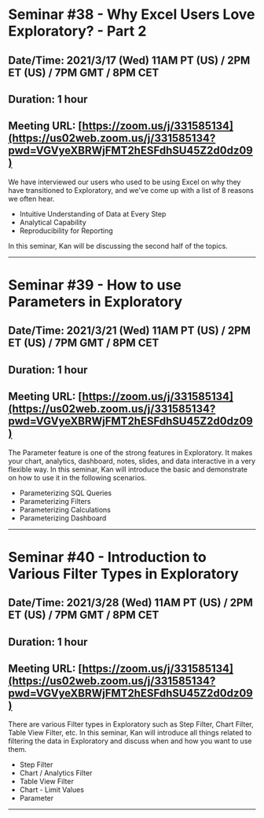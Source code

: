 # Seminar #38 - Why Excel Users Love Exploratory? - Part 2
## Date/Time: 2021/3/17 (Wed) 11AM PT (US) / 2PM ET (US) / 7PM GMT / 8PM CET
## Duration: 1 hour
## Meeting URL: [https://zoom.us/j/331585134](https://us02web.zoom.us/j/331585134?pwd=VGVyeXBRWjFMT2hESFdhSU45Z2d0dz09)

We have interviewed our users who used to be using Excel on why they have transitioned to Exploratory, and we've come up with a list of 8 reasons we often hear.


* Intuitive Understanding of Data at Every Step
* Analytical Capability
* Reproducibility for Reporting

In this seminar, Kan will be discussing the second half of the topics.


----

# Seminar #39 - How to use Parameters in Exploratory
## Date/Time: 2021/3/21 (Wed) 11AM PT (US) / 2PM ET (US) / 7PM GMT / 8PM CET
## Duration: 1 hour
## Meeting URL: [https://zoom.us/j/331585134](https://us02web.zoom.us/j/331585134?pwd=VGVyeXBRWjFMT2hESFdhSU45Z2d0dz09)


The Parameter feature is one of the strong features in Exploratory. It makes your chart, analytics, dashboard, notes, slides, and data interactive in a very flexible way. In this seminar, Kan will introduce the basic and demonstrate on how to use it in the following scenarios.

* Parameterizing SQL Queries
* Parameterizing Filters
* Parameterizing Calculations  
* Parameterizing Dashboard

----

# Seminar #40 - Introduction to Various Filter Types in Exploratory
## Date/Time: 2021/3/28 (Wed) 11AM PT (US) / 2PM ET (US) / 7PM GMT / 8PM CET
## Duration: 1 hour
## Meeting URL: [https://zoom.us/j/331585134](https://us02web.zoom.us/j/331585134?pwd=VGVyeXBRWjFMT2hESFdhSU45Z2d0dz09)


There are various Filter types in Exploratory such as Step Filter, Chart Filter, Table View Filter, etc. In this seminar, Kan will introduce all things related to filtering the data in Exploratory and discuss when and how you want to use them.

* Step Filter
* Chart / Analytics Filter
* Table View Filter
* Chart - Limit Values 
* Parameter

----
